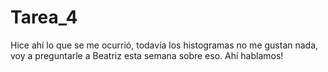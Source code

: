 # Tarea_4
Hice ahí lo que se me ocurrió, todavía los histogramas no me gustan nada, voy a preguntarle a Beatriz esta semana sobre eso. Ahí hablamos!
